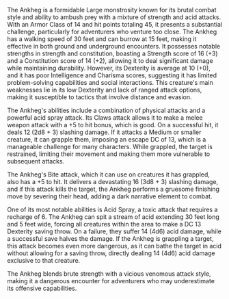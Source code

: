 The Ankheg is a formidable Large monstrosity known for its brutal combat style and ability to ambush prey with a mixture of strength and acid attacks. With an Armor Class of 14 and hit points totaling 45, it presents a substantial challenge, particularly for adventurers who venture too close. The Ankheg has a walking speed of 30 feet and can burrow at 15 feet, making it effective in both ground and underground encounters. It possesses notable strengths in strength and constitution, boasting a Strength score of 16 (+3) and a Constitution score of 14 (+2), allowing it to deal significant damage while maintaining durability. However, its Dexterity is average at 10 (+0), and it has poor Intelligence and Charisma scores, suggesting it has limited problem-solving capabilities and social interactions. This creature's main weaknesses lie in its low Dexterity and lack of ranged attack options, making it susceptible to tactics that involve distance and evasion.

The Ankheg's abilities include a combination of physical attacks and a powerful acid spray attack. Its Claws attack allows it to make a melee weapon attack with a +5 to hit bonus, which is good. On a successful hit, it deals 12 (2d8 + 3) slashing damage. If it attacks a Medium or smaller creature, it can grapple them, imposing an escape DC of 13, which is a manageable challenge for many characters. While grappled, the target is restrained, limiting their movement and making them more vulnerable to subsequent attacks.

The Ankheg's Bite attack, which it can use on creatures it has grappled, also has a +5 to hit. It delivers a devastating 16 (3d8 + 3) slashing damage, and if this attack kills the target, the Ankheg performs a gruesome finishing move by severing their head, adding a dark narrative element to combat.

One of its most notable abilities is Acid Spray, a toxic attack that requires a recharge of 6. The Ankheg can spit a stream of acid extending 30 feet long and 5 feet wide, forcing all creatures within the area to make a DC 13 Dexterity saving throw. On a failure, they suffer 14 (4d6) acid damage, while a successful save halves the damage. If the Ankheg is grappling a target, this attack becomes even more dangerous, as it can bathe the target in acid without allowing for a saving throw, directly dealing 14 (4d6) acid damage exclusive to that creature.

The Ankheg blends brute strength with a vicious venomous attack style, making it a dangerous encounter for adventurers who may underestimate its offensive capabilities.